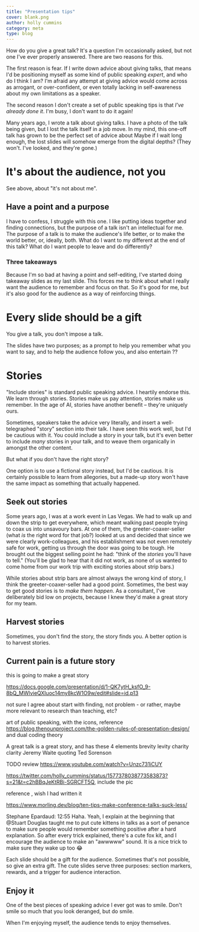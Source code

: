 ```yaml
---
title: "Presentation tips"
cover: blank.png
author: holly cummins
category: meta
type: blog
---
```


How do you give a great talk?
It's a question I'm occasionally asked, but not one I've ever properly answered.
There are two reasons for this.

The first reason is fear. If I write down advice about giving talks, that means I'd be positioning myself as some kind
of public speaking *expert*, and who do I think I am?
I'm afraid any attempt at giving advice would come across as arrogant, or over-confident, or even totally lacking in
self-awareness about my own limitations as a speaker.

The second reason I don't create a set of public speaking tips is that *I've already done it*. I'm busy, I don't want to
do it again!

Many years ago, I wrote a talk about giving talks.
I have a photo of the talk being given, but I lost the talk itself in a job move.
In my mind, this one-off talk has grown to be the perfect set of advice about
Maybe if I wait long enough, the lost slides will somehow emerge from the digital depths? (They won't. I've looked, and
they're gone.)

# It's about the audience, not you

See above, about "it's not about me".

## Have a point and a purpose

I have to confess, I struggle with this one. I like putting ideas together and finding connections, but the purpose of a
talk isn't an intellectual for me.
The purpose of a talk is to make the audience's life better, or to make the world better, or, ideally, both.
What do I want to my different at the end of this talk?
What do I want people to leave and do differently?

### Three takeaways

Because I'm so bad at having a point and self-editing, I've started doing takeaway slides as my last slide.
This forces me to think about what I really want the audience to remember and focus on that.
So it's good for me, but it's also good for the audience as a way of reinforcing things.

# Every slide should be a gift

You give a talk, you don't impose a talk.

The slides have two purposes; as a prompt to help you remember what you want to say, and to help the audience follow
you, and also entertain ??

# Stories

"Include stories" is standard public speaking advice.
I heartily endorse this. We learn through stories.
Stories make us pay attention, stories make us remember. In the age of AI, stories have another benefit – they're
uniquely ours.

Sometimes, speakers take the advice very literally, and insert a well-telegraphed "story" section into their talk.
I have seen this work well, but I'd be cautious with it.
You could include a story in your talk, but it's even better to include *many* stories in your talk, and to weave them
organically in amongst the other content.

But what if you don't have the right story?

One option is to use a fictional story instead, but I'd be cautious.
It is certainly possible to learn from allegories, but a made-up story won't have the same impact as something that
actually happened.

## Seek out stories

Some years ago, I was at a work event in Las Vegas.
We had to walk up and down the strip to get everywhere, which meant walking past people trying to coax us into unsavoury
bars.
At one of them, the greeter-coaxer-seller (what *is* the right word for that job?) looked at us and decided that since
we were clearly work-colleagues, and his establishment was not even remotely safe for work, getting us through the door
was going to be tough.
He brought out the biggest selling point he had: "think of the *stories* you'll have to tell."
(You'll be glad to hear that it did not work, as none of us wanted to come home from our work trip with exciting stories
about strip bars.)

While stories about strip bars are almost always the wrong kind of story, I think the greeter-coaxer-seller had a good
point.
Sometimes, the best way to get good stories is to _make them happen_.
As a consultant, I've deliberately bid low on projects, because I knew they'd make a great story for my team.

## Harvest stories

Sometimes, you don't find the story, the story finds you.
A better option is to harvest stories.

## Current pain is a future story

this is going to make a great story

https://docs.google.com/presentation/d/1-QK7ytH_ksfO_9-8bQ_MWlvieQXIuoc14my8kcW1O9w/edit#slide=id.p13

not sure I agree about start with finding, not problem - or rather, maybe more relevant to research than teaching, etc?

art of public speaking, with the icons,
reference https://blog.thenounproject.com/the-golden-rules-of-presentation-design/ and dual coding theory

A great talk is a great story, and has these 4 elements brevity levity charity clarity Jeremy Waite quoting Ted Sorenson

TODO review     https://www.youtube.com/watch?v=Unzc731iCUY

https://twitter.com/holly_cummins/status/1577378038773583873?s=21&t=c2hBBqJeKtRBi-SGRCFT5Q, include the pic

reference , wish I had written it

https://www.morling.dev/blog/ten-tips-make-conference-talks-suck-less/

Stephane Epardaud:
12:55
Haha. Yeah, I explain at the beginning that @Stuart Douglas taught me to put cute kittens in talks as a sort of penance
to make sure people would remember something positive after a hard explanation. So after every trick explained, there's
a cute fox kit, and I encourage the audience to make an "awwwww" sound. It is a nice trick to make sure they wake up
too :joy:

Each slide should be a gift for the audience. Sometimes that's not possible, so give an extra gift.
The cute slides serve three purposes: section markers, rewards, and a trigger for audience interaction.

## Enjoy it

One of the best pieces of speaking advice I ever got was to smile.
Don't smile so much that you look deranged, but do smile.

When I'm enjoying myself, the audience tends to enjoy themselves.

